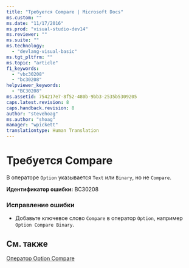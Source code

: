 ```yaml
---
title: "Требуется Compare | Microsoft Docs"
ms.custom: ""
ms.date: "11/17/2016"
ms.prod: "visual-studio-dev14"
ms.reviewer: ""
ms.suite: ""
ms.technology: 
  - "devlang-visual-basic"
ms.tgt_pltfrm: ""
ms.topic: "article"
f1_keywords: 
  - "vbc30208"
  - "bc30208"
helpviewer_keywords: 
  - "BC30208"
ms.assetid: 754217e7-8f52-480b-9bb3-2535b5309205
caps.latest.revision: 8
caps.handback.revision: 8
author: "stevehoag"
ms.author: "shoag"
manager: "wpickett"
translationtype: Human Translation
---
```

# Требуется Compare
В операторе `Option` указывается `Text` или `Binary`, но не `Compare`.  
  
 **Идентификатор ошибки:** BC30208  
  
### Исправление ошибки  
  
-   Добавьте ключевое слово `Compare` в оператор `Option`, например `Option Compare Binary`.  
  
## См. также  
 [Оператор Option Compare](../../visual-basic/language-reference/statements/option-compare-statement.md)